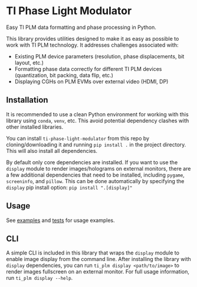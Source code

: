 # TI Phase Light Modulator

Easy TI PLM data formatting and phase processing in Python.

This library provides utilities designed to make it as easy as possible to work with TI PLM technology. It addresses challenges associated with:

* Existing PLM device parameters (resolution, phase displacements, bit layout, etc.)
* Formatting phase data correctly for different TI PLM devices (quantization, bit packing, data flip, etc.)
* Displaying CGHs on PLM EVMs over external video (HDMI, DP)

## Installation

It is recommended to use a clean Python environment for working with this library using `conda`, `venv`, etc. This avoid potential dependency clashes with other installed libraries.

You can install `ti-phase-light-modulator` from this repo by cloning/downloading it and running `pip install .` in the project directory. This will also install all dependencies.

By default only core dependencies are installed. If you want to use the `display` module to render images/holograms on external monitors, there are a few additional dependencies that need to be installed, including `pygame`, `screeninfo`, and `pillow`. This can be done automatically by specifying the `display` pip install option: `pip install ".[display]"`

## Usage

See [examples](./examples/) and [tests](./tests/) for usage examples.

## CLI

A simple CLI is included in this library that wraps the `display` module to enable image display from the command line. After installing the library with `display` dependencies, you can run `ti_plm display <path/to/image>` to render images fullscreen on an external monitor. For full usage information, run `ti_plm display --help`.
